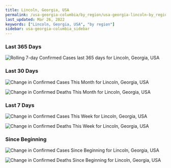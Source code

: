 ```yaml
---
title: Lincoln, Georgia, USA
permalink: /usa-georgia-columbia/by_region/usa-georgia-lincoln-by_region.html
last_updated: Mar 26, 2022
keywords: ["Lincoln, Georgia, USA", "by region"]
sidebar: usa-georgia-columbia_sidebar
---
```


<h3>Last 365 Days</h3>

![Rolling 7-day Confirmed Cases last 365 days for Lincoln, Georgia, USA](/covid_tracker/images/graphs/usa-georgia-lincoln-weekly_totals_graph.png)

<h3>Last 30 Days</h3>

![Change in Confirmed Cases This Month for Lincoln, Georgia, USA](/covid_tracker/images/graphs/usa-georgia-lincoln-delta_confirmed-30_days_graph.png)

![Change in Confirmed Deaths This Month for Lincoln, Georgia, USA](/covid_tracker/images/graphs/usa-georgia-lincoln-delta_deaths-30_days_graph.png)

<h3>Last 7 Days</h3>

![Change in Confirmed Cases This Week for Lincoln, Georgia, USA](/covid_tracker/images/graphs/usa-georgia-lincoln-delta_confirmed-7_days_graph.png)

![Change in Confirmed Deaths This Week for Lincoln, Georgia, USA](/covid_tracker/images/graphs/usa-georgia-lincoln-delta_deaths-7_days_graph.png)

<h3>Since Beginning</h3>

![Change in Confirmed Cases Since Beginning for Lincoln, Georgia, USA](/covid_tracker/images/graphs/usa-georgia-lincoln-delta_confirmed-since_beginning_graph.png)

![Change in Confirmed Deaths Since Beginning for Lincoln, Georgia, USA](/covid_tracker/images/graphs/usa-georgia-lincoln-delta_deaths-since_beginning_graph.png)
